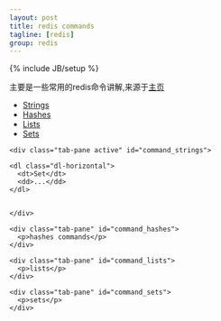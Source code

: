 ```yaml
---
layout: post
title: redis commands
tagline: [redis] 
group: redis
---
```

{% include JB/setup %}

<div class="well">主要是一些常用的redis命令讲解,来源于<a href="http://redis.io/commands">主页</a></div>

<div class="tabbable">

  <ul class="nav nav-tabs">
    <li class="active"><a href="#command_strings" data-toggle="tab">Strings</a></li>
    <li><a href="#command_hashes" data-toggle="tab">Hashes</a></li>
	<li><a href="#command_lists" data-toggle="tab">Lists</a></li>
	<li><a href="#command_sets" data-toggle="tab">Sets</a></li>
  </ul>
  
  <div class="tab-content">
  
    <div class="tab-pane active" id="command_strings">
	
	<dl class="dl-horizontal">
	  <dt>Set</dt>
	  <dd>...</dd>
	</dl>
	

    </div>
	
    <div class="tab-pane" id="command_hashes">
      <p>hashes commands</p>
    </div>
	
	<div class="tab-pane" id="command_lists">
      <p>lists</p>
    </div>
	
	<div class="tab-pane" id="command_sets">
      <p>sets</p>
    </div>
	
  </div>
</div>